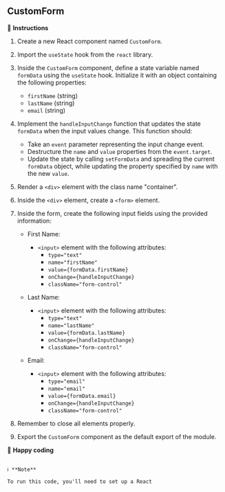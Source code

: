 ## CustomForm

📝 **Instructions**

1. Create a new React component named `CustomForm`.

2. Import the `useState` hook from the `react` library.

3. Inside the `CustomForm` component, define a state variable named `formData` using the `useState` hook. Initialize it with an object containing the following properties:
   - `firstName` (string)
   - `lastName` (string)
   - `email` (string)

4. Implement the `handleInputChange` function that updates the state `formData` when the input values change. This function should:
   - Take an `event` parameter representing the input change event.
   - Destructure the `name` and `value` properties from the `event.target`.
   - Update the state by calling `setFormData` and spreading the current `formData` object, while updating the property specified by `name` with the new `value`.

5. Render a `<div>` element with the class name "container".

6. Inside the `<div>` element, create a `<form>` element.

7. Inside the form, create the following input fields using the provided information:
   - First Name:
     - `<input>` element with the following attributes:
       - `type="text"`
       - `name="firstName"`
       - `value={formData.firstName}`
       - `onChange={handleInputChange}`
       - `className="form-control"`

   - Last Name:
     - `<input>` element with the following attributes:
       - `type="text"`
       - `name="lastName"`
       - `value={formData.lastName}`
       - `onChange={handleInputChange}`
       - `className="form-control"`

   - Email:
     - `<input>` element with the following attributes:
       - `type="email"`
       - `name="email"`
       - `value={formData.email}`
       - `onChange={handleInputChange}`
       - `className="form-control"`

8. Remember to close all elements properly.

9. Export the `CustomForm` component as the default export of the module.

🚀 **Happy coding**



```

ℹ️ **Note**

To run this code, you'll need to set up a React
